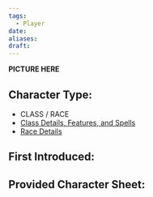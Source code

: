 ```yaml
---
tags:
  - Player
date: 
aliases: 
draft:
---
```

**PICTURE HERE**
## Character Type:
- CLASS / RACE
- [Class Details, Features, and Spells](https://www.dndbeyond.com/classes/)
- [Race Details](https://www.dndbeyond.com/races/)
## First Introduced:
## Provided Character Sheet:


